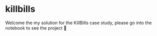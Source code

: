 # killbills
Welcome the my solution for the KillBills case study, please go into the notebook to see the project 🤗
